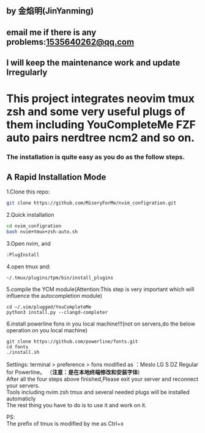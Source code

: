 ## by 金焰明(JinYanming)
## email me if there is any problems:1535640262@qq.com
## I will keep the maintenance work and update Irregularly
# This project integrates neovim tmux zsh and some very useful plugs of them including YouCompleteMe FZF auto pairs nerdtree ncm2 and so on.
### The installation is quite easy as you do as the follow steps.
## A Rapid Installation Mode

1.Clone this repo:
```sh
git clone https://github.com/MiseryForMe/nvim_configration.git
```


2.Quick installation
```sh
cd nvim_configration
bash nvim+tmux+zsh-auto.sh
```

3.Open nvim, and
```sh
:PlugInstall
```
4.open tmux and:
```
~/.tmux/plugins/tpm/bin/install_plugins
```
5.compile the YCM module(Attention:This step is very important which will influence the autocompletion module)
```
cd ~/.vim/plugged/YouCompleteMe
python3 install.py --clangd-completer
```
6.install powerline fons in you local machine!!!(not on servers,do the below operation on you local machine)
```
git clone https://github.com/powerline/fonts.git
cd fonts
./install.sh
```
Settings: terminal > preference > fons modified as  ：Meslo LG S DZ Regular for Powerline。
（**注意：是在本地终端修改和安装字体**)  
After all the four steps above finished,Please exit your server and reconnect your servers.  
Tools including nvim zsh tmux and several needed plugs will be installed automaticly  
The rest thing you have to do is to use it and work on it.  



PS:  
    The prefix of tmux is modified by me as Ctrl+x

